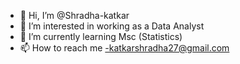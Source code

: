 - 👋 Hi, I’m @Shradha-katkar
- 👀 I’m interested in working as a Data Analyst
- 🌱 I’m currently learning Msc (Statistics)
- 📫 How to reach me -katkarshradha27@gmail.com

<!---
Shradha-katkar/Shradha-katkar is a ✨ special ✨ repository because its `README.md` (this file) appears on your GitHub profile.
You can click the Preview link to take a look at your changes.
--->

